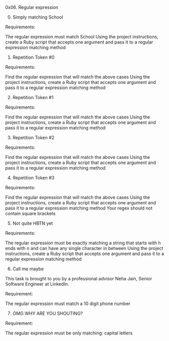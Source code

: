 0x06. Regular expression

0. Simply matching School

Requirements:

The regular expression must match School
Using the project instructions, create a Ruby script that accepts one argument and pass it to a regular expression matching method

1. Repetition Token #0

Requirements:

Find the regular expression that will match the above cases
Using the project instructions, create a Ruby script that accepts one argument and pass it to a regular expression matching method

2. Repetition Token #1

Requirements:

Find the regular expression that will match the above cases
Using the project instructions, create a Ruby script that accepts one argument and pass it to a regular expression matching method

3. Repetition Token #2

Requirements:

Find the regular expression that will match the above cases
Using the project instructions, create a Ruby script that accepts one argument and pass it to a regular expression matching method

4. Repetition Token #3

Requirements:

Find the regular expression that will match the above cases
Using the project instructions, create a Ruby script that accepts one argument and pass it to a regular expression matching method
Your regex should not contain square brackets

5. Not quite HBTN yet

Requirements:

The regular expression must be exactly matching a string that starts with h ends with n and can have any single character in between
Using the project instructions, create a Ruby script that accepts one argument and pass it to a regular expression matching method

6. Call me maybe

This task is brought to you by a professional advisor Neha Jain, Senior Software Engineer at LinkedIn.

Requirement:

The regular expression must match a 10 digit phone number

7. OMG WHY ARE YOU SHOUTING?

Requirement:

The regular expression must be only matching: capital letters
